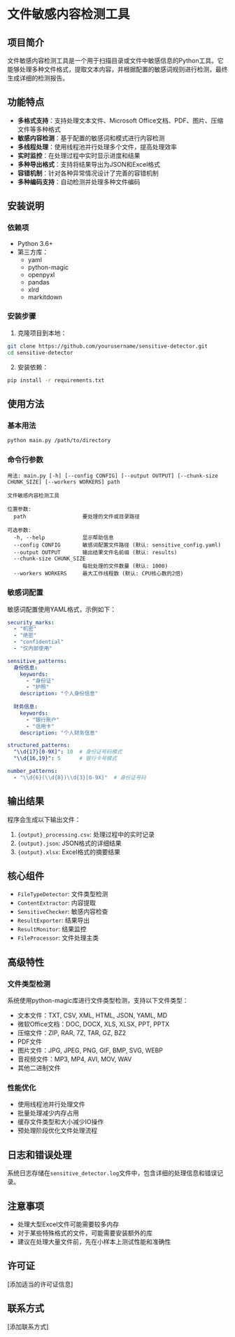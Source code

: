 # 文件敏感内容检测工具

## 项目简介

文件敏感内容检测工具是一个用于扫描目录或文件中敏感信息的Python工具。它能够处理多种文件格式，提取文本内容，并根据配置的敏感词规则进行检测，最终生成详细的检测报告。

## 功能特点

- **多格式支持**：支持处理文本文件、Microsoft Office文档、PDF、图片、压缩文件等多种格式
- **敏感内容检测**：基于配置的敏感词和模式进行内容检测
- **多线程处理**：使用线程池并行处理多个文件，提高处理效率
- **实时监控**：在处理过程中实时显示进度和结果
- **多种导出格式**：支持将结果导出为JSON和Excel格式
- **容错机制**：针对各种异常情况设计了完善的容错机制
- **多种编码支持**：自动检测并处理多种文件编码

## 安装说明

### 依赖项

- Python 3.6+
- 第三方库：
  - yaml
  - python-magic
  - openpyxl
  - pandas
  - xlrd
  - markitdown

### 安装步骤

1. 克隆项目到本地：

```bash
git clone https://github.com/yourusername/sensitive-detector.git
cd sensitive-detector
```

2. 安装依赖：

```bash
pip install -r requirements.txt
```

## 使用方法

### 基本用法

```bash
python main.py /path/to/directory
```

### 命令行参数

```
用法: main.py [-h] [--config CONFIG] [--output OUTPUT] [--chunk-size CHUNK_SIZE] [--workers WORKERS] path

文件敏感内容检测工具

位置参数:
  path                  要处理的文件或目录路径

可选参数:
  -h, --help            显示帮助信息
  --config CONFIG       敏感词配置文件路径 (默认: sensitive_config.yaml)
  --output OUTPUT       输出结果文件名前缀 (默认: results)
  --chunk-size CHUNK_SIZE
                        每批处理的文件数量 (默认: 1000)
  --workers WORKERS     最大工作线程数 (默认: CPU核心数的2倍)
```

### 敏感词配置

敏感词配置使用YAML格式，示例如下：

```yaml
security_marks:
  - "机密"
  - "绝密"
  - "confidential"
  - "仅内部使用"

sensitive_patterns:
  身份信息:
    keywords:
      - "身份证"
      - "护照"
    description: "个人身份信息"
  
  财务信息:
    keywords:
      - "银行账户"
      - "信用卡"
    description: "个人财务信息"

structured_patterns:
  "\\d{17}[0-9X]": 10  # 身份证号码模式
  "\\d{16,19}": 5      # 银行卡号模式

number_patterns:
  - "\\d{6}(\\d{8})\\d{3}[0-9X]"  # 身份证号码
```

## 输出结果

程序会生成以下输出文件：

1. `{output}_processing.csv`: 处理过程中的实时记录
2. `{output}.json`: JSON格式的详细结果
3. `{output}.xlsx`: Excel格式的摘要结果

## 核心组件

- `FileTypeDetector`: 文件类型检测
- `ContentExtractor`: 内容提取
- `SensitiveChecker`: 敏感内容检查
- `ResultExporter`: 结果导出
- `ResultMonitor`: 结果监控
- `FileProcessor`: 文件处理主类

## 高级特性

### 文件类型检测

系统使用python-magic库进行文件类型检测，支持以下文件类型：

- 文本文件：TXT, CSV, XML, HTML, JSON, YAML, MD
- 微软Office文档：DOC, DOCX, XLS, XLSX, PPT, PPTX
- 压缩文件：ZIP, RAR, 7Z, TAR, GZ, BZ2
- PDF文件
- 图片文件：JPG, JPEG, PNG, GIF, BMP, SVG, WEBP
- 音视频文件：MP3, MP4, AVI, MOV, WAV
- 其他二进制文件

### 性能优化

- 使用线程池并行处理文件
- 批量处理减少内存占用
- 缓存文件类型和大小减少IO操作
- 预处理阶段优化文件处理流程

## 日志和错误处理

系统日志存储在`sensitive_detector.log`文件中，包含详细的处理信息和错误记录。

## 注意事项

- 处理大型Excel文件可能需要较多内存
- 对于某些特殊格式的文件，可能需要安装额外的库
- 建议在处理大量文件前，先在小样本上测试性能和准确性

## 许可证

[添加适当的许可证信息]

## 联系方式

[添加联系方式]
